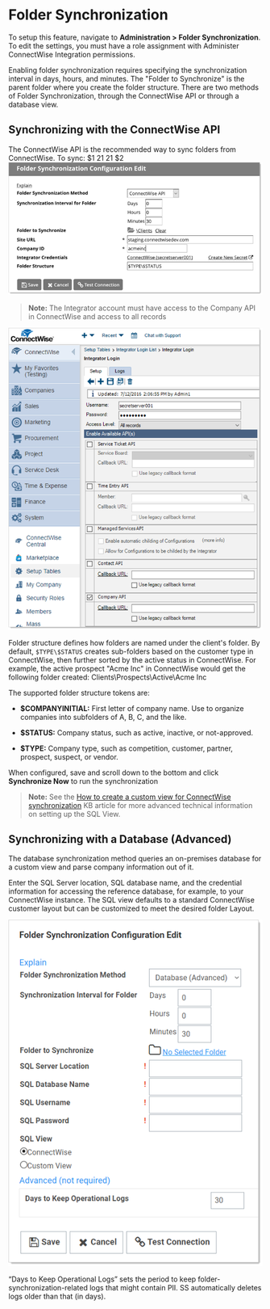 [title]: # (Folder Synchronization)
[tags]: # (Folder)
[priority]: # (1000)

# Folder Synchronization

To setup this feature, navigate to **Administration > Folder Synchronization**. To edit the settings, you must have a role assignment with Administer ConnectWise Integration permissions.

Enabling folder synchronization requires specifying the synchronization interval in days, hours, and minutes. The "Folder to Synchronize" is the parent folder where you create the folder structure. There are two methods of Folder Synchronization, through the ConnectWise API or through a database view.

## Synchronizing with the ConnectWise API

The ConnectWise API is the recommended way to sync folders from ConnectWise. To sync:
$1
$2$1
$2$1
$2
   ![1558126393202](images/1558126393202.png)

> **Note:** The Integrator account must have access to the Company API in ConnectWise and access to all records

![1558126755888](images/1558126755888.png)

Folder structure defines how folders are named under the client's folder. By default, `$TYPE\$STATUS` creates sub-folders based on the customer type in ConnectWise, then further sorted by the active status in ConnectWise. For example, the active prospect "Acme Inc" in ConnectWise would get the following folder created: Clients\Prospects\Active\Acme Inc

The supported folder structure tokens are:

- **$COMPANYINITIAL:** First letter of company name. Use to organize companies into subfolders of A, B, C, and the like.

- **$STATUS:** Company status, such as active, inactive, or not-approved.

- **$TYPE:** Company type, such as competition, customer, partner, prospect, suspect, or vendor.

When configured, save and scroll down to the bottom and click **Synchronize Now** to run the synchronization

> **Note:** See the [How to create a custom view for ConnectWise synchronization](https://updates.thycotic.net/links.ashx?SecretServerConnectWiseConfigurationKnowledgeBase) KB article for more advanced technical information on setting up the SQL View.

## Synchronizing with a Database (Advanced)

The database synchronization method queries an on-premises database for a custom view and parse company information out of it.

Enter the SQL Server location, SQL database name, and the credential information for accessing the reference database, for example, to your ConnectWise instance. The SQL view defaults to a standard ConnectWise customer layout but can be customized to meet the desired folder Layout.

![image-20191203160414962](images/image-20191203160414962.png)

“Days to Keep Operational Logs” sets the period to keep folder-synchronization-related logs that might contain PII. SS automatically deletes logs older than that (in days).
